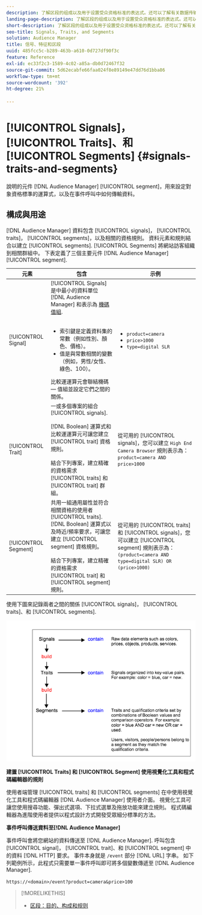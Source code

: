 ```yaml
---
description: 了解区段的组成以及用于设置受众资格标准的表达式。还可以了解有关数据传输方式的信息。
landing-page-description: 了解区段的组成以及用于设置受众资格标准的表达式。还可以了解有关数据传输方式的信息。
short-description: 了解区段的组成以及用于设置受众资格标准的表达式。还可以了解有关数据传输方式的信息。
seo-title: Signals, Traits, and Segments
solution: Audience Manager
title: 信号、特征和区段
uuid: 485fcc5c-b289-463b-a610-0d727df90f3c
feature: Reference
exl-id: ec33f2c3-1589-4c02-a85a-db0d72467f32
source-git-commit: 5d62ecabfe66faa024f8e89149e47dd76d1bba86
workflow-type: tm+mt
source-wordcount: '392'
ht-degree: 21%

---
```


# [!UICONTROL Signals]， [!UICONTROL Traits]、和 [!UICONTROL Segments] {#signals-traits-and-segments}

說明的元件 [!DNL Audience Manager] [!UICONTROL segment]，用來設定對象資格標準的運算式，以及在事件呼叫中如何傳輸資料。

## 構成與用途

[!DNL Audience Manager] 資料包含 [!UICONTROL signals]， [!UICONTROL traits]， [!UICONTROL segments]，以及相關的資格規則。 資料元素和規則結合以建立 [!UICONTROL segments]. [!UICONTROL Segments] 將網站訪客組織到相關群組中。 下表定義了三個主要元件 [!DNL Audience Manager] [!UICONTROL segment].

| 元素 | 包含 | 示例 |
|---|---|---|
| [!UICONTROL Signal] | [!UICONTROL Signals] 是中最小的資料單位 [!DNL Audience Manager] 和表示為 [機碼值組](../reference/key-value-pairs-explained.md).<br><br><ul><li>索引鍵是定義資料集的常數（例如性別、顏色、價格）。</li><li>值是與常數相關的變數（例如，男性/女性、綠色、100）。</li></ul>比較運運算元會聯結機碼 — 值組並設定它們之間的關係。 | <ul><li>`product=camera`</li><li>`price>1000`</li><li>`type=digital SLR`</li></ul> |
| [!UICONTROL Trait] | 一或多個專案的組合 [!UICONTROL signals].<br><br> [!DNL Boolean] 運算式和比較運運算元可讓您建立 [!UICONTROL trait] 資格規則。 <br><br>結合下列專案，建立精確的資格需求 [!UICONTROL traits] 和 [!UICONTROL trait] 群組。 | 從可用的 [!UICONTROL signals]，您可以建立 `High End Camera Browser` 規則表示為： `product=camera AND price>1000` |
| [!UICONTROL Segment] | 共用一組通用屬性並符合相關資格的使用者 [!UICONTROL traits]. [!DNL Boolean] 運算式以及時近/頻率要求，可讓您建立 [!UICONTROL segment] 資格規則。<br><br> 結合下列專案，建立精確的資格需求 [!UICONTROL trait] 和 [!UICONTROL segment] 規則。 | 從可用的 [!UICONTROL traits] 和 [!UICONTROL signals]，您可以建立 [!UICONTROL segment] 規則表示為：`(product=camera AND type=digital SLR) OR (price>1000)` |

使用下圖來記錄兩者之間的關係 [!UICONTROL signals]， [!UICONTROL traits]、和 [!UICONTROL segments].

![](assets/signals-traits-segments.png)

**建置 [!UICONTROL Traits] 和 [!UICONTROL Segment] 使用視覺化工具和程式碼編輯器的規則**

使用者端管理 [!UICONTROL traits] 和 [!UICONTROL segments] 在中使用視覺化工具和程式碼編輯器 [!DNL Audience Manager] 使用者介面。 視覺化工具可讓您使用搜尋功能、彈出式選項、下拉式選單及拖放功能來建立規則。 程式碼編輯器為進階使用者提供以程式設計方式開發受眾細分標準的方法。

**事件呼叫傳送資料至[!DNL Audience Manager]**

事件呼叫會將您網站的資料傳送至 [!DNL Audience Manager]. 呼叫包含 [!UICONTROL signal]， [!UICONTROL trait]、和 [!UICONTROL segment] 中的資料 [!DNL HTTP] 要求。 事件本身就是 `/event` 部分 [!DNL URL] 字串。 如下列範例所示，此程式只需要單一事件呼叫即可將多個變數傳遞至 [!DNL Audience Manager].

`https://<domain>/event?product=camera&price>100`

>[!MORELIKETHIS]
>
>* [区段：目的、构成和规则](../features/segments/segments-purpose.md)

